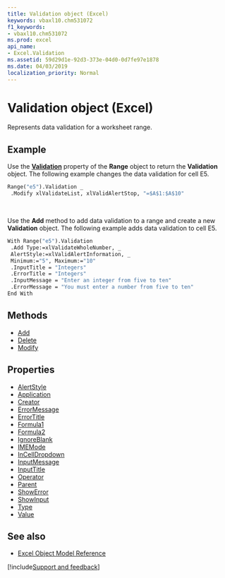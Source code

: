 ```yaml
---
title: Validation object (Excel)
keywords: vbaxl10.chm531072
f1_keywords:
- vbaxl10.chm531072
ms.prod: excel
api_name:
- Excel.Validation
ms.assetid: 59d29d1e-92d3-373e-04d0-0d7fe97e1878
ms.date: 04/03/2019
localization_priority: Normal
---
```



# Validation object (Excel)

Represents data validation for a worksheet range.


## Example

Use the **[Validation](Excel.Range.Validation.md)** property of the **Range** object to return the **Validation** object. The following example changes the data validation for cell E5.

```vb
Range("e5").Validation _ 
 .Modify xlValidateList, xlValidAlertStop, "=$A$1:$A$10"
```

<br/>

Use the **Add** method to add data validation to a range and create a new **Validation** object. The following example adds data validation to cell E5.

```vb
With Range("e5").Validation 
 .Add Type:=xlValidateWholeNumber, _ 
 AlertStyle:=xlValidAlertInformation, _ 
 Minimum:="5", Maximum:="10" 
 .InputTitle = "Integers" 
 .ErrorTitle = "Integers" 
 .InputMessage = "Enter an integer from five to ten" 
 .ErrorMessage = "You must enter a number from five to ten" 
End With 

```


## Methods

- [Add](Excel.Validation.Add.md)
- [Delete](Excel.Validation.Delete.md)
- [Modify](Excel.Validation.Modify.md)

## Properties

- [AlertStyle](Excel.Validation.AlertStyle.md)
- [Application](Excel.Validation.Application.md)
- [Creator](Excel.Validation.Creator.md)
- [ErrorMessage](Excel.Validation.ErrorMessage.md)
- [ErrorTitle](Excel.Validation.ErrorTitle.md)
- [Formula1](Excel.Validation.Formula1.md)
- [Formula2](Excel.Validation.Formula2.md)
- [IgnoreBlank](Excel.Validation.IgnoreBlank.md)
- [IMEMode](Excel.Validation.IMEMode.md)
- [InCellDropdown](Excel.Validation.InCellDropdown.md)
- [InputMessage](Excel.Validation.InputMessage.md)
- [InputTitle](Excel.Validation.InputTitle.md)
- [Operator](Excel.Validation.Operator.md)
- [Parent](Excel.Validation.Parent.md)
- [ShowError](Excel.Validation.ShowError.md)
- [ShowInput](Excel.Validation.ShowInput.md)
- [Type](Excel.Validation.Type.md)
- [Value](Excel.Validation.Value.md)


## See also

- [Excel Object Model Reference](overview/Excel/object-model.md)

[!include[Support and feedback](~/includes/feedback-boilerplate.md)]

